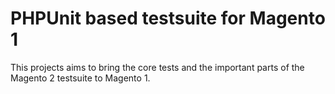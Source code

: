 # PHPUnit based testsuite for Magento 1

This projects aims to bring the core tests and the important parts of the Magento 2 testsuite to Magento 1.